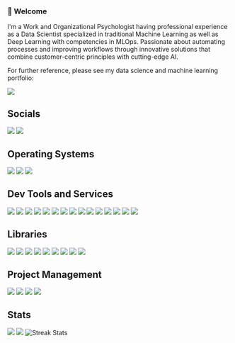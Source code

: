 ### 👋 Welcome

I'm a Work and Organizational Psychologist having professional experience as a Data Scientist specialized in traditional Machine Learning as well as Deep Learning with competencies in MLOps. Passionate about automating processes and improving workflows through innovative solutions that combine customer-centric principles with cutting-edge AI.

For further reference, please see my data science and machine learning portfolio:

<a href="https://d-kleine.github.io/"><img src="https://img.shields.io/badge/-d--kleine.github.io-black?style=for-the-badge"/></a>

## Socials

<a href="https://www.linkedin.com/in/d-kleine"><img src="https://img.shields.io/badge/linkedin-grey?style=for-the-badge&logo=linkedin"/></a> <a href="https://medium.com/@dkleine"> <img src="https://img.shields.io/badge/Medium-grey?style=for-the-badge&logo=medium"/></a>

## Operating Systems

<img src="https://img.shields.io/badge/Windows-grey?style=for-the-badge&logo=windows"/> <img src="https://img.shields.io/badge/WSL-grey?style=for-the-badge&logo=linux"/> <img src="https://img.shields.io/badge/Ubuntu-grey?style=for-the-badge&logo=ubuntu"/>

## Dev Tools and Services

<img src="https://img.shields.io/badge/python-grey?style=for-the-badge&logo=python"/> <img src="https://img.shields.io/badge/jupyter-grey?style=for-the-badge&logo=jupyter"/> <img src="https://img.shields.io/badge/sqlite-grey?style=for-the-badge&logo=sqlite"/> <img src="https://img.shields.io/badge/docker-grey?style=for-the-badge&logo=docker"/>
<img src="https://img.shields.io/badge/git-grey?style=for-the-badge&logo=git"/> <img src="https://img.shields.io/badge/github-grey?style=for-the-badge&logo=github"/> <img src="https://img.shields.io/badge/actions-grey?style=for-the-badge&logo=githubactions"/> <img src="https://img.shields.io/badge/vs code-grey?style=for-the-badge&logo=visualstudiocode"/>
<img src="https://img.shields.io/badge/azure-grey?style=for-the-badge&logo=microsoftazure"/> <img src="https://img.shields.io/badge/pipelines-grey?style=for-the-badge&logo=azurepipelines"/> <img src="https://img.shields.io/badge/w&b-grey?style=for-the-badge&logo=weightsandbiases"/> <img src="https://img.shields.io/badge/swagger-grey?style=for-the-badge&logo=swagger"/> <img src="https://img.shields.io/badge/postman-grey?style=for-the-badge&logo=postman"/> <img src="https://img.shields.io/badge/terraform-grey?style=for-the-badge&logo=terraform"/> <img src="https://img.shields.io/badge/dbt-grey?style=for-the-badge&logo=dbt"/>

## Libraries

<img src="https://img.shields.io/badge/pytorch-grey?style=for-the-badge&logo=pytorch"/> <img src="https://img.shields.io/badge/sklearn-grey?style=for-the-badge&logo=scikitlearn"/> <img src="https://img.shields.io/badge/OpenCV-grey?style=for-the-badge&logo=opencv"/> <img src="https://img.shields.io/badge/numpy-grey?style=for-the-badge&logo=numpy"/> <img src="https://img.shields.io/badge/pandas-grey?style=for-the-badge&logo=pandas"/> <img src="https://img.shields.io/badge/scipy-grey?style=for-the-badge&logo=scipy"/> <img src="https://img.shields.io/badge/pytest-grey?style=for-the-badge&logo=pytest"/> <img src="https://img.shields.io/badge/MLflow-grey?style=for-the-badge&logo=mlflow"/> <img src="https://img.shields.io/badge/fastapi-grey?style=for-the-badge&logo=fastapi"/>

## Project Management

<img src="https://img.shields.io/badge/confluence-grey?style=for-the-badge&logo=confluence"/> <img src="https://img.shields.io/badge/asana-grey?style=for-the-badge&logo=asana"/> <img src="https://img.shields.io/badge/trello-grey?style=for-the-badge&logo=trello"/> <img src="https://img.shields.io/badge/notion-grey?style=for-the-badge&logo=notion"/>

## Stats

<img src="https://github-readme-stats.vercel.app/api?username=d-kleine&show=reviews,discussions_started,discussions_answered,prs_merged,prs_merged_percentage&show_icons=true&theme=dark&hide_rank=true"/>

<img src="https://github-readme-stats.vercel.app/api/top-langs/?username=d-kleine&show=reviews,discussions_started,discussions_answered,prs_merged,prs_merged_percentage&layout=compact&show_icons=true&theme=dark&card_width=318"/>

<img src="https://streak-stats.demolab.com?user=d-kleine&theme=dark&card_width=318" alt="Streak Stats"/>
